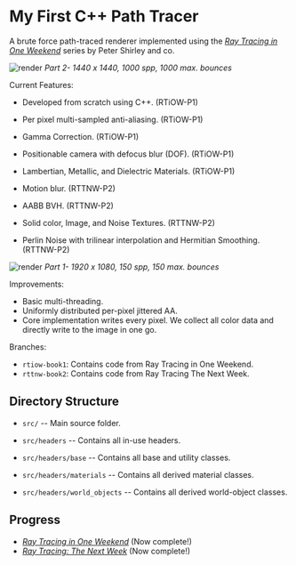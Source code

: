 My First C++ Path Tracer
====================================================================================================

A brute force path-traced renderer implemented using the [_Ray Tracing in One Weekend_](https://raytracing.github.io/books/RayTracingInOneWeekend.html) series by Peter Shirley and co.

![render](https://github.com/essentialblend/weekend-raytracing/assets/73982939/4f645b09-51dd-4a99-aa34-4163398a2e88)
*Part 2- 1440 x 1440, 1000 spp, 1000 max. bounces*

Current Features:
- Developed from scratch using C++. (RTiOW-P1)
- Per pixel multi-sampled anti-aliasing. (RTiOW-P1)
- Gamma Correction. (RTiOW-P1)
- Positionable camera with defocus blur (DOF). (RTiOW-P1)
- Lambertian, Metallic, and Dielectric Materials. (RTiOW-P1)
  
- Motion blur. (RTTNW-P2)
- AABB BVH. (RTTNW-P2)
- Solid color, Image, and Noise Textures. (RTTNW-P2)
- Perlin Noise with trilinear interpolation and Hermitian Smoothing. (RTTNW-P2)

![render](https://github.com/essentialblend/weekend-raytracing/assets/73982939/32654630-fedf-4d0e-845f-a3b850ddc585)
*Part 1- 1920 x 1080, 150 spp, 150 max. bounces* 

Improvements:
- Basic multi-threading.
- Uniformly distributed per-pixel jittered AA.
- Core implementation writes every pixel. We collect all color data and directly write to the image in one go.

Branches:
- `rtiow-book1`: Contains code from Ray Tracing in One Weekend.
- `rttnw-book2`: Contains code from Ray Tracing The Next Week.

Directory Structure
-------------------
  - `src/` --
    Main source folder.

  - `src/headers` --
    Contains all in-use headers.

  - `src/headers/base` --
    Contains all base and utility classes.

  - `src/headers/materials` --
    Contains all derived material classes.

  - `src/headers/world_objects` --
    Contains all derived world-object classes.

Progress
--------------------
- [_Ray Tracing in One Weekend_](https://raytracing.github.io/books/RayTracingInOneWeekend.html) (Now complete!)
- [_Ray Tracing: The Next Week_](https://raytracing.github.io/books/RayTracingTheNextWeek.html) (Now complete!)
